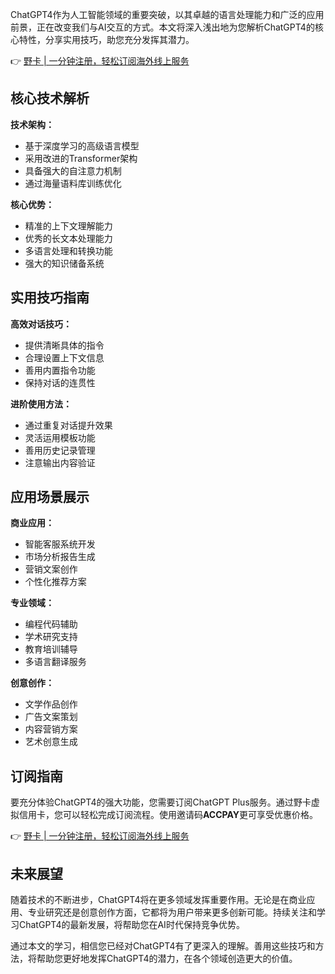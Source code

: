 ChatGPT4作为人工智能领域的重要突破，以其卓越的语言处理能力和广泛的应用前景，正在改变我们与AI交互的方式。本文将深入浅出地为您解析ChatGPT4的核心特性，分享实用技巧，助您充分发挥其潜力。

👉 [野卡 | 一分钟注册，轻松订阅海外线上服务](https://bit.ly/bewildcard)

## 核心技术解析

**技术架构：**
- 基于深度学习的高级语言模型
- 采用改进的Transformer架构
- 具备强大的自注意力机制
- 通过海量语料库训练优化

**核心优势：**
- 精准的上下文理解能力
- 优秀的长文本处理能力
- 多语言处理和转换功能
- 强大的知识储备系统

## 实用技巧指南

**高效对话技巧：**
- 提供清晰具体的指令
- 合理设置上下文信息
- 善用内置指令功能
- 保持对话的连贯性

**进阶使用方法：**
- 通过重复对话提升效果
- 灵活运用模板功能
- 善用历史记录管理
- 注意输出内容验证

## 应用场景展示

**商业应用：**
- 智能客服系统开发
- 市场分析报告生成
- 营销文案创作
- 个性化推荐方案

**专业领域：**
- 编程代码辅助
- 学术研究支持
- 教育培训辅导
- 多语言翻译服务

**创意创作：**
- 文学作品创作
- 广告文案策划
- 内容营销方案
- 艺术创意生成

## 订阅指南

要充分体验ChatGPT4的强大功能，您需要订阅ChatGPT Plus服务。通过野卡虚拟信用卡，您可以轻松完成订阅流程。使用邀请码**ACCPAY**更可享受优惠价格。

👉 [野卡 | 一分钟注册，轻松订阅海外线上服务](https://bit.ly/bewildcard)

## 未来展望

随着技术的不断进步，ChatGPT4将在更多领域发挥重要作用。无论是在商业应用、专业研究还是创意创作方面，它都将为用户带来更多创新可能。持续关注和学习ChatGPT4的最新发展，将帮助您在AI时代保持竞争优势。

通过本文的学习，相信您已经对ChatGPT4有了更深入的理解。善用这些技巧和方法，将帮助您更好地发挥ChatGPT4的潜力，在各个领域创造更大的价值。